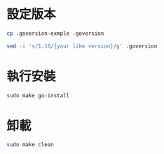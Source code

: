 # 設定版本
```sh
cp .goversion-exmple .goversion

sed -i 's/1.16/{your like version}/g' .goversion
```

# 執行安裝
```sh
sudo make go-install
```

# 卸載

```sh
sudo make clean
```